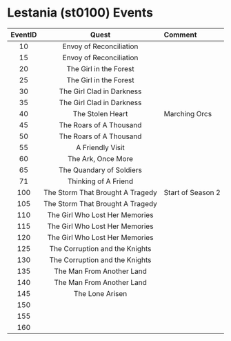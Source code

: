 # Lestania (st0100) Events

| EventID   | Quest | Comment
|:---------:|:-----:|:--------|
| 10        | Envoy of Reconciliation
| 15        | Envoy of Reconciliation
| 20        | The Girl in the Forest
| 25        | The Girl in the Forest
| 30        | The Girl Clad in Darkness
| 35        | The Girl Clad in Darkness
| 40        | The Stolen Heart | Marching Orcs
| 45        | The Roars of A Thousand |
| 50        | The Roars of A Thousand |
| 55        | A Friendly Visit |
| 60        | The Ark, Once More
| 65        | The Quandary of Soldiers
| 71        | Thinking of A Friend
| 100       | The Storm That Brought A Tragedy | Start of Season 2
| 105       | The Storm That Brought A Tragedy
| 110       | The Girl Who Lost Her Memories
| 115       | The Girl Who Lost Her Memories
| 120       | The Girl Who Lost Her Memories
| 125       | The Corruption and the Knights
| 130       | The Corruption and the Knights
| 135       | The Man From Another Land
| 140       | The Man From Another Land
| 145       | The Lone Arisen
| 150
| 155
| 160
